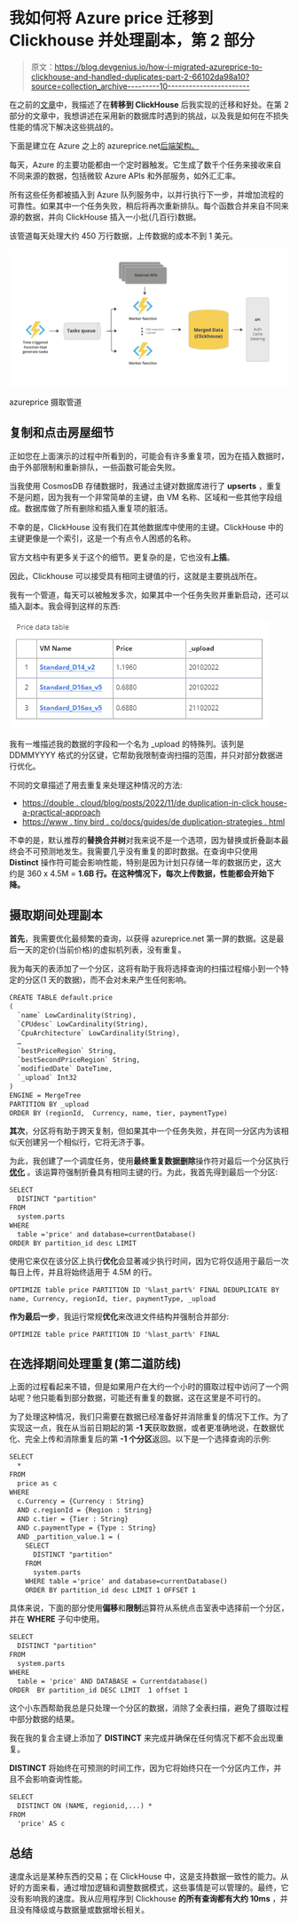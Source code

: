 # 我如何将 Azure price 迁移到 Clickhouse 并处理副本，第 2 部分

> 原文：<https://blog.devgenius.io/how-i-migrated-azureprice-to-clickhouse-and-handled-duplicates-part-2-66102da98a10?source=collection_archive---------10----------------------->

在之前的[文章](https://medium.com/@Gaploid/how-i-migrate-to-clickhouse-and-speedup-my-backend-7x-and-decrease-cost-by-6x-part-1-2553251a9059)中，我描述了在**转移到 ClickHouse** 后我实现的迁移和好处。在第 2 部分的文章中，我想讲述在采用新的数据库时遇到的挑战，以及我是如何在不损失性能的情况下解决这些挑战的。

下面是建立在 Azure 之上的 azureprice.net[后端架构。](https://azureprice.net)

每天，Azure 的主要功能都由一个定时器触发。它生成了数千个任务来接收来自不同来源的数据，包括微软 Azure APIs 和外部服务，如外汇汇率。

所有这些任务都被插入到 Azure 队列服务中，以并行执行下一步，并增加流程的可靠性。如果其中一个任务失败，稍后将再次重新排队。每个函数合并来自不同来源的数据，并向 ClickHouse 插入一小批(几百行)数据。

该管道每天处理大约 450 万行数据，上传数据的成本不到 1 美元。

![](img/05c8e8ce9c3b29a0aae7ddd1159d4461.png)

azureprice 摄取管道

## 复制和点击房屋细节

正如您在上面演示的过程中所看到的，可能会有许多重复项，因为在插入数据时，由于外部限制和重新排队，一些函数可能会失败。

当我使用 CosmosDB 存储数据时，我通过主键对数据库进行了 **upserts** ，重复不是问题，因为我有一个非常简单的主键，由 VM 名称、区域和一些其他字段组成。数据库做了所有删除和插入重复项的脏活。

不幸的是，ClickHouse 没有我们在其他数据库中使用的主键。ClickHouse 中的主键更像是一个索引，这是一个有点令人困惑的名称。

官方文档中有更多关于这个的细节。更复杂的是，它也没有**上插**。

因此，Clickhouse 可以接受具有相同主键值的行，这就是主要挑战所在。

我有一个管道，每天可以被触发多次，如果其中一个任务失败并重新启动，还可以插入副本。我会得到这样的东西:

![](img/59c73a9baa7cc3ea5e34905c38c413d9.png)

我有一堆描述我的数据的字段和一个名为 _upload 的特殊列。该列是 DDMMYYYY 格式的分区键，它帮助我限制查询扫描的范围，并只对部分数据进行优化。

不同的文章描述了用去重复来处理这种情况的方法:

*   [https://double . cloud/blog/posts/2022/11/de duplication-in-click house-a-practical-approach](https://double.cloud/blog/posts/2022/11/deduplication-in-clickhouse-a-practical-approach)
*   [https://www . tiny bird . co/docs/guides/de duplication-strategies . html](https://www.tinybird.co/docs/guides/deduplication-strategies.html)

不幸的是，默认推荐的**替换合并树**对我来说不是一个选项，因为替换或折叠副本最终会不可预测地发生。我需要几乎没有重复的即时数据。在查询中只使用 **Distinct** 操作符可能会影响性能，特别是因为计划只存储一年的数据历史，这大约是 360 x 4.5M = **1.6B 行。在这种情况下，每次上传数据，性能都会开始下降。**

## **摄取期间处理副本**

**首先**，我需要优化最频繁的查询，以获得 azureprice.net 第一屏的数据。这是最后一天的定价(当前价格)的虚拟机列表，没有重复。

我为每天的表添加了一个分区，这将有助于我将选择查询的扫描过程缩小到一个特定的分区(1 天的数据)，而不会对未来产生任何影响。

```
CREATE TABLE default.price
(
  `name` LowCardinality(String),
  `CPUdesc` LowCardinality(String),
  `CpuArchitecture` LowCardinality(String),
  …
  `bestPriceRegion` String,
  `bestSecondPriceRegion` String,
  `modifiedDate` DateTime,
  `_upload` Int32
)
ENGINE = MergeTree
PARTITION BY _upload
ORDER BY (regionId,  Currency, name, tier, paymentType)
```

**其次**，分区将有助于跨天复制，但如果其中一个任务失败，并在同一分区内为该相似天创建另一个相似行，它将无济于事。

为此，我创建了一个调度任务，使用**最终重复数据删除**操作符对最后一个分区执行 [**优化**](https://clickhouse.com/docs/en/sql-reference/statements/optimize/) 。该运算符强制折叠具有相同主键的行。为此，我首先得到最后一个分区:

```
SELECT 
  DISTINCT "partition" 
FROM 
  system.parts 
WHERE 
  table ='price' and database=currentDatabase() 
ORDER BY partition_id desc LIMIT
```

使用它来仅在该分区上执行**优化**会显著减少执行时间，因为它将仅适用于最后一次每日上传，并且将始终适用于 4.5M 的行。

```
OPTIMIZE table price PARTITION ID '%last_part%' FINAL DEDUPLICATE BY name, Currency, regionId, tier, paymentType, _upload
```

**作为最后一步**，我运行常规**优化**来改进文件结构并强制合并部分:

```
OPTIMIZE table price PARTITION ID '%last_part%' FINAL
```

## **在选择期间处理重复(第二道防线)**

上面的过程看起来不错，但是如果用户在大约一个小时的摄取过程中访问了一个网站呢？他只能看到部分数据，可能还有重复的数据，这在这里是不可行的。

为了处理这种情况，我们只需要在数据已经准备好并消除重复的情况下工作。为了实现这一点，我在从当前日期起的第 **-1 天**获取数据，或者更准确地说，在数据优化、完全上传和消除重复后的第 **-1 个分区**返回。以下是一个选择查询的示例:

```
SELECT 
  * 
FROM 
  price as c 
WHERE 
  c.Currency = {Currency : String} 
  AND c.regionId = {Region : String} 
  AND c.tier = {Tier : String} 
  AND c.paymentType = {Type : String} 
  AND _partition_value.1 = (
    SELECT 
      DISTINCT "partition" 
    FROM 
      system.parts 
    WHERE table ='price' and database=currentDatabase() 
    ORDER BY partition_id desc LIMIT 1 OFFSET 1
```

具体来说，下面的部分使用**偏移**和**限制**运算符从系统点击室表中选择前一个分区，并在 **WHERE** 子句中使用。

```
SELECT 
  DISTINCT "partition"
FROM   
  system.parts
WHERE  
  table = 'price' AND DATABASE = Currentdatabase()
ORDER  BY partition_id DESC LIMIT  1 offset 1
```

这个小东西帮助我总是只处理一个分区的数据，消除了全表扫描，避免了摄取过程中部分数据的结果。

我在我的复合主键上添加了 **DISTINCT** 来完成并确保在任何情况下都不会出现重复。

**DISTINCT** 将始终在可预测的时间工作，因为它将始终只在一个分区内工作，并且不会影响查询性能。

```
SELECT 
  DISTINCT ON (NAME, regionid,...) *
FROM   
  'price' AS c
```

## **总结**

速度永远是某种东西的交易；在 ClickHouse 中，这是支持数据一致性的能力。从好的方面来看，通过增加逻辑和调整数据模式，这些事情是可以管理的。最终，它没有影响我的速度。我从应用程序到 Clickhouse **的所有查询都有大约 10ms** ，并且没有降级或与数据量或数据增长相关。